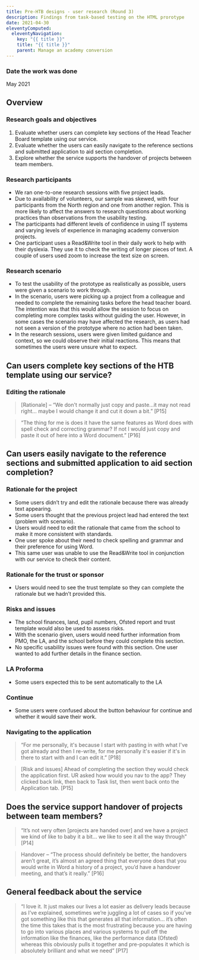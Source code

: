 ```yaml
---
title: Pre-HTB designs - user research (Round 3)
description: Findings from task-based testing on the HTML prorotype
date: 2021-04-30
eleventyComputed:
  eleventyNavigation:
    key: "{{ title }}"
    title: "{{ title }}"
    parent: Manage an academy conversion
---
```


### Date the work was done
May 2021

## Overview
### Research goals and objectives
1. Evaluate whether users can complete key sections of the Head Teacher Board template using our service.
2. Evaluate whether the users can easily navigate to the reference sections and submitted application to aid section completion. 
3. Explore whether the service supports the handover of projects between team members.

### Research participants
- We ran one-to-one research sessions with five project leads.
- Due to availability of volunteers, our sample was skewed, with four participants from the North region and one from another region. This is more likely to affect the answers to research questions about working practices than observations from the usability testing.
- The participants had different levels of confidence in using IT systems and varying levels of experience in managing academy conversion projects.
- One participant uses a Read&Write tool in their daily work to help with their dyslexia. They use it to check the writing of longer pieces of text. A couple of users used zoom to increase the text size on screen.

### Research scenario
- To test the usability of the prototype as realistically as possible, users were given a scenario to work through.
- In the scenario, users were picking up a project from a colleague and needed to complete the remaining tasks before the head teacher board. The intention was that this would allow the session to focus on completing more complex tasks without guiding the user. However, in some cases the scenario may have affected the research, as users had not seen a version of the prototype where no action had been taken.
- In the research sessions, users were given limited guidance and context, so we could observe their initial reactions. This means that sometimes the users were unsure what to expect.

## Can users complete key sections of the HTB template using our service?
### Editing the rationale
> [Rationale] – “We don't normally just copy and paste...it may not read right... maybe I would change it and cut it down a bit.” [P15]

> “The thing for me is does it have the same features as Word does with spell check and correcting grammar? If not I would just copy and paste it out of here into a Word document.” [P16]

## Can users easily navigate to the reference sections and submitted application to aid section completion?
### Rationale for the project
- Some users didn’t try and edit the rationale because there was already text appearing.
- Some users thought that the previous project lead had entered the text (problem with scenario).
- Users would need to edit the rationale that came from the school to make it more consistent with standards.
- One user spoke about their need to check spelling and grammar and their preference for using Word.
- This same user was unable to use the Read&Write tool in conjunction with our service to check their content.

### Rationale for the trust or sponsor
- Users would need to see the trust template so they can complete the rationale but we hadn’t provided this.

### Risks and issues
- The school finances, land, pupil numbers, Ofsted report and trust template would also be used to assess risks.
- With the scenario given, users would need further information from PMO, the LA, and the school before they could complete this section.
- No specific usability issues were found with this section.
One user wanted to add further details in the finance section.

### LA Proforma
- Some users expected this to be sent automatically to the LA

### Continue
- Some users were confused about the button behaviour for continue and whether it would save their work.

### Navigating to the application
>“For me personally, it's because I start with pasting in with what I've got already and then I re-write, for me personally it's easier if it's in there to start with and I can edit it.” [P18]

>[Risk and issues] Ahead of completing the section they would check the application first. UR asked how would you nav to the app? They clicked back link, then back to Task list, then went back onto the Application tab. [P15]

## Does the service support handover of projects between team members?
>“It’s not very often [projects are handed over] and we have a project we kind of like to baby it a bit… we like to see it all the way through” [P14]

>Handover – “The process should definitely be better, the handovers aren’t great, it’s almost an agreed thing that everyone does that you would write in Word a history of a project, you’d have a handover meeting, and that’s it really.” [P16]

## General feedback about the service
>“I love it. It just makes our lives a lot easier as delivery leads because as I’ve explained, sometimes we’re juggling a lot of cases so if you’ve got something like this that generates all that information… it’s often the time this takes that is the most frustrating because you are having to go into various places and various systems to pull off the information like the finances, like the performance data (Ofsted) whereas this obviously pulls it together and pre-populates it which is absolutely brilliant and what we need” [P17]